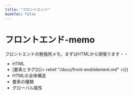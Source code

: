 ```yaml
---
title: "フロントエンド"
bookToc: false
---
```


# フロントエンド-memo

フロントエンドの勉強用メモ。まずはHTMLから頑張ります・・

- HTML
 - [要素とタグ]({{< relref "/docs/front-end/element.md" >}})
 - HTMLの全体構造
 - 要素の種類
 - グローバル属性